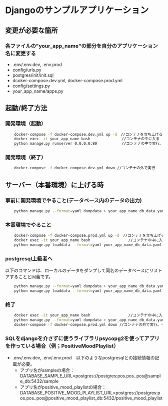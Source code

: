 # Djangoのサンプルアプリケーション

## 変更が必要な箇所

### 各ファイルの"your_app_name"の部分を自分のアプリケーション名に変更する

- .env/.env.dev, .env.prod
- config/urls.py 
- postgres/init/init.sql
- dcoker-compose.dev.yml, docker-compose.prod.yml
- config/settings.py
- your_app_name/apps.py

## 起動/終了方法

### 開発環境（起動）

```bash
    docker-compose -f docker-compose.dev.yml up -d　//コンテナを立ち上げる
    docker exec -it your_app_name bash              //コンテナの中に入る
    python manage.py runserver 0.0.0.0:80           //コンテナの中で実行。-v オプションでdbのデータが入ったボリュームを削除しながら終了する。
```

### 開発環境（終了）

```bash
    docker-compose -f docker-compose.dev.yml down //コンテナの外で実行
```

## サーバー（本番環境）に上げる時

### 事前に開発環境でやること(データベース内のデータの出力)

```bash
    python manage.py --format=yaml dumpdata > your_app_name_db_data.yaml //コンテナの中で実行
```

### 本番環境でやること

```bash
    docker-compose -f docker-compose.prod.yml up -d　//コンテナを立ち上げる
    docker exec -it your_app_name bash                 //コンテナの中に入る
    python manage.py loaddata --format=yaml your_app_name_db_data.yaml //データベースのデータを読み込む
```

### postgresql上級者へ

以下のコマンドは、ローカルのデータをダンプして同名のデータベースにリストアすることと同義です。

```bash
    python manage.py --format=yaml dumpdata > your_app_name_db_data.yaml //コンテナの中で実行
    python manage.py loaddata --format=yaml your_app_name_db_data.yaml //データベースのデータを読み込む
```

### 終了

```bash
    docker exec -it your_app_name bash                 //コンテナの中に入る
    python manage.py --format=yaml dumpdata > your_app_name_db_data.yaml //念のためデータベースのデータを出力しておく
    docker-compose -f docker-compose.prod.yml down //コンテナの外で実行。-v オプションでdbのデータが入ったボリュームを削除しながら終了する。
```


### SQLをdjangoを介さずに使うライブラリpsycopg2を使ってアプリを作っている場合（例；PositiveMoodPlaylist）

- .env/.env.dev, .env/.env.prod　以下のようなpostgresqlとの接続情報の記載が必要。
  - アプリ名がsampleの場合：DATABASE_SAMPLE_URL=postgres://postgres:pos.pos..pos@sample_db:5432/sample
  - アプリ名がpositive_mood_playlistの場合：DATABASE_POSITIVE_MOOD_PLAYLIST_URL=postgres://postgres:pos.pos..pos@positive_mood_playlist_db:5432/positive_mood_playlist
